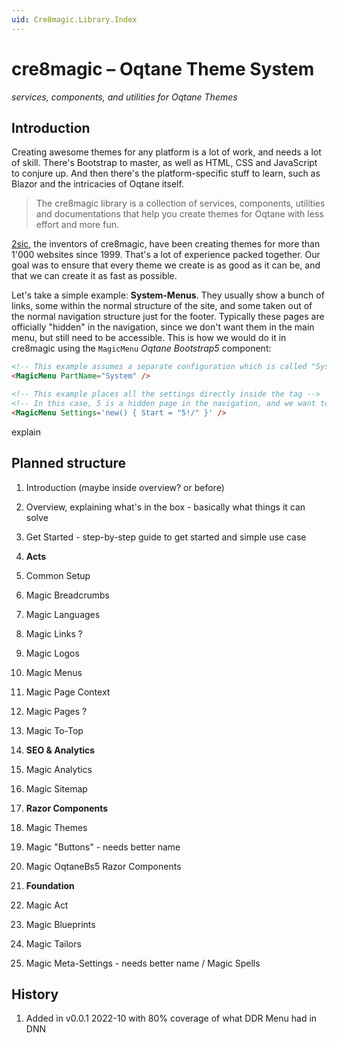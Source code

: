 ```yaml
---
uid: Cre8magic.Library.Index
---
```


# cre8magic – Oqtane Theme System

_services, components, and utilities for Oqtane Themes_

## Introduction

Creating awesome themes for any platform is a lot of work, and needs a lot of skill.
There's Bootstrap to master, as well as HTML, CSS and JavaScript to conjure up.
And then there's the platform-specific stuff to learn,
such as Blazor and the intricacies of Oqtane itself.

> The cre8magic library is a collection of services, components, utilities
> and documentations that help you create themes for Oqtane with less effort and more fun.

[2sic](https://www.2sic.com), the inventors of cre8magic, have been creating themes
for more than 1'000 websites since 1999.
That's a lot of experience packed together.
Our goal was to ensure that every theme we create is as good as it can be,
and that we can create it as fast as possible.

Let's take a simple example: **System-Menus**.
They usually show a bunch of links, some within the normal structure of the site,
and some taken out of the normal navigation structure just for the footer.
Typically these pages are officially "hidden" in the navigation, since we don't want them in the main menu,
but still need to be accessible.
This is how we would do it in cre8magic using the `MagicMenu` _Oqtane Bootstrap5_ component:

```html
<!-- This example assumes a separate configuration which is called "System" -->
<MagicMenu PartName="System" />

<!-- This example places all the settings directly inside the tag -->
<!-- In this case, 5 is a hidden page in the navigation, and we want to show it's children -->
<MagicMenu Settings='new() { Start = "5!/" }' />
```



explain

## Planned structure

1. Introduction (maybe inside overview? or before)
1. Overview, explaining what's in the box - basically what things it can solve
1. Get Started - step-by-step guide to get started and simple use case

1. **Acts**
1. Common Setup
1. Magic Breadcrumbs
1. Magic Languages
1. Magic Links ?
1. Magic Logos
1. Magic Menus
1. Magic Page Context
1. Magic Pages ?
1. Magic To-Top

1. **SEO & Analytics**
1. Magic Analytics
1. Magic Sitemap

1. **Razor Components**
1. Magic Themes
1. Magic "Buttons" - needs better name
1. Magic OqtaneBs5 Razor Components

1. **Foundation**
1. Magic Act
1. Magic Blueprints
1. Magic Tailors
1. Magic Meta-Settings - needs better name / Magic Spells


## History

1. Added in v0.0.1 2022-10 with 80% coverage of what DDR Menu had in DNN
